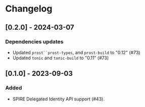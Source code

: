 # Changelog

## [0.2.0] - 2024-03-07

### Dependencies updates

- Updated `prost``prost-types`, and `prost-build` to "0.12" (#73)
- Updated `tonic` and `tonic-build` to "0.11" (#73)

## [0.1.0] - 2023-09-03

### Added

- SPIRE Delegated Identity API support (#43).

